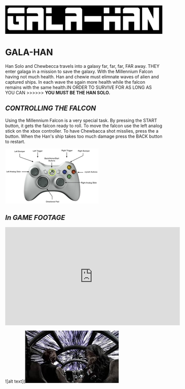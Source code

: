 ![alt text](https://raw.githubusercontent.com/Zantastic01/GALA-Han/master/Title.PNG)

# **GALA-HAN**
Han Solo and Chewbecca travels into a galaxy far, far, far, FAR away. THEY enter galaga in a mission to save the galaxy. With the Millennium Falcon having not much health. Han and chewie must elimnate waves of alien and captured ships. In each wave the sgain more health while the falcon remains with the same health.IN ORDER TO SURVIVE FOR AS LONG AS YOU CAN >>>>>> **YOU MUST BE THE HAN SOLO.** 

## _CONTROLLING THE FALCON_
Using the Millennium Falcon is a very special task. By pressing the START button, it gets the falcon ready to roll. To move the falcon use the left analog stick on the xbox controller. To have Chewbacca shot misslies, press the a button. When the Han's ship takes too much damage press the BACK button to restart. 


![alt text](https://raw.githubusercontent.com/Zantastic01/GALA-Han/master/controller_layout.png "CONTROLLER")



## _In GAME FOOTAGE_
<iframe width="560" height="315" src="https://www.youtube.com/embed/woDy9TPTPug" frameborder="0" allow="autoplay; encrypted-media" allowfullscreen></iframe>

![alt text](![alt text](https://raw.githubusercontent.com/Zantastic01/GALA-Han/master/end.jpg "The mission is now in your hands, enjoy and MAY THE FORCE BE WITH YOU")
